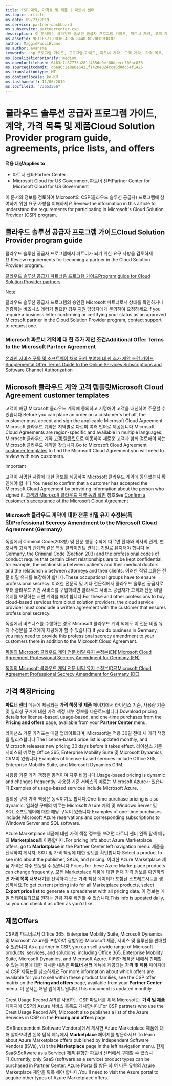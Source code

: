 ```yaml
---
title: CSP 계약, 가격표 및 제품 | 파트너 센터
ms.topic: article
ms.date: 09/23/2019
ms.service: partner-dashboard
ms.subservice: partnercenter-csp
description: 이 문서에는 클라우드 솔루션 공급자 프로그램 가이드, 파트너 계약, 고객 계약, 가격 목록 및 제품 링크가 포함되어 있습니다.
ms.assetid: 9F11F571-D036-4C36-8440-8D20ED9F0CD2
author: MaggiePucciEvans
ms.author: evansma
keywords: csp 프로그램 가이드, 프로그램 가이드, 파트너 계약, 고객 계약, 가격 목록, 제품
ms.localizationpriority: medium
ms.openlocfilehash: 6463c7c87773a281f455de9ef00deecc300ac830
ms.sourcegitcommit: dbaa6c2e8a0e6431f1420e024cca6d0dd54f1425
ms.translationtype: MT
ms.contentlocale: ko-KR
ms.lasthandoff: 11/06/2019
ms.locfileid: "73653566"
---
```

# <a name="cloud-solution-provider-program-guide-agreements-price-lists-and-offers"></a><span data-ttu-id="23a5a-104">클라우드 솔루션 공급자 프로그램 가이드, 계약, 가격 목록 및 제품</span><span class="sxs-lookup"><span data-stu-id="23a5a-104">Cloud Solution Provider program guide, agreements, price lists, and offers</span></span>

<span data-ttu-id="23a5a-105">**적용 대상**</span><span class="sxs-lookup"><span data-stu-id="23a5a-105">**Applies to**</span></span>

-  <span data-ttu-id="23a5a-106">파트너 센터</span><span class="sxs-lookup"><span data-stu-id="23a5a-106">Partner Center</span></span>
-  <span data-ttu-id="23a5a-107">Microsoft Cloud for US Government 파트너 센터</span><span class="sxs-lookup"><span data-stu-id="23a5a-107">Partner Center for Microsoft Cloud for US Government</span></span>


<span data-ttu-id="23a5a-108">이 문서의 정보를 검토하여 Microsoft의 CSP(클라우드 솔루션 공급자) 프로그램에 참여하기 위한 요구 사항을 이해하세요.</span><span class="sxs-lookup"><span data-stu-id="23a5a-108">Review the information in this article to understand the requirements for participating in Microsoft's Cloud Solution Provider (CSP) program.</span></span>

## <a name="cloud-solution-provider-program-guide"></a><span data-ttu-id="23a5a-109">클라우드 솔루션 공급자 프로그램 가이드</span><span class="sxs-lookup"><span data-stu-id="23a5a-109">Cloud Solution Provider program guide</span></span>

<span data-ttu-id="23a5a-110">클라우드 솔루션 공급자 프로그램에서 파트너가 되기 위한 요구 사항을 검토하세요.</span><span class="sxs-lookup"><span data-stu-id="23a5a-110">Review requirements for becoming a partner in the Cloud Solution Provider program.</span></span>

[<span data-ttu-id="23a5a-111">클라우드 솔루션 공급자 파트너용 프로그램 가이드</span><span class="sxs-lookup"><span data-stu-id="23a5a-111">Program guide for Cloud Solution Provider partners</span></span>](https://go.microsoft.com/fwlink/p/?LinkId=617100)

>[!Note]
><span data-ttu-id="23a5a-112">클라우드 솔루션 공급자 프로그램의 승인된 Microsoft 파트너로서 상태를 확인하거나 인증하는 비즈니스 레터가 필요한 경우 [지원](https://partner.microsoft.com/pcv/servicerequests/create) 담당자에게 문의하여 요청하세요.</span><span class="sxs-lookup"><span data-stu-id="23a5a-112">If you require a business letter confirming or certifying your status as an approved Microsoft partner in the Cloud Solution Provider program, [contact support](https://partner.microsoft.com/pcv/servicerequests/create) to request one.</span></span>

### <a name="additional-offer-terms-to-the-microsoft-partner-agreement"></a><span data-ttu-id="23a5a-113">Microsoft 파트너 계약에 대 한 추가 제안 조건</span><span class="sxs-lookup"><span data-stu-id="23a5a-113">Additional Offer Terms to the Microsoft Partner Agreement</span></span>

[<span data-ttu-id="23a5a-114">온라인 서비스 구독 및 소프트웨어 채널 권한 부여에 대 한 추가 제안 조건 가이드</span><span class="sxs-lookup"><span data-stu-id="23a5a-114">Supplemental Offer Terms Guide to the Online Services Subscriptions and Software Channel Authorization</span></span>](https://query.prod.cms.rt.microsoft.com/cms/api/am/binary/RE3NOo7)

## <a name="microsoft-cloud-agreement-customer-templates"></a><span data-ttu-id="23a5a-115">Microsoft 클라우드 계약 고객 템플릿</span><span class="sxs-lookup"><span data-stu-id="23a5a-115">Microsoft Cloud Agreement customer templates</span></span>

<span data-ttu-id="23a5a-116">고객이 해당 Microsoft 클라우드 계약에 동의하고 서명해야 고객을 대신하여 주문할 수 있습니다.</span><span class="sxs-lookup"><span data-stu-id="23a5a-116">Before you can place an order on a customer's behalf, the customer must accept and sign the applicable Microsoft Cloud Agreement.</span></span> <span data-ttu-id="23a5a-117">Microsoft 클라우드 계약은 지역별로 다르며 여러 언어로 제공됩니다.</span><span class="sxs-lookup"><span data-stu-id="23a5a-117">Microsoft Cloud Agreements are region-specific and available in multiple languages.</span></span> <span data-ttu-id="23a5a-118">Microsoft 클라우드 계약 [고객 템플릿](agreements.md)으로 이동하여 새로운 고객과 함께 검토해야 하는 Microsoft 클라우드 계약을 찾습니다.</span><span class="sxs-lookup"><span data-stu-id="23a5a-118">Go to Microsoft Cloud Agreement [customer templates](agreements.md) to find the Microsoft Cloud Agreement you will need to review with new customers.</span></span>

>[!IMPORTANT]
><span data-ttu-id="23a5a-119">고객이 서명한 사람에 대한 정보를 제공하여 Microsoft 클라우드 계약에 동의했는지 확인해야 합니다.</span><span class="sxs-lookup"><span data-stu-id="23a5a-119">You need to confirm that a customer has accepted the Microsoft Cloud Agreement by providing information about the person who signed it.</span></span> <span data-ttu-id="23a5a-120">[고객의 Microsoft 클라우드 계약 동의 확인](confirm-consent.md) 참조</span><span class="sxs-lookup"><span data-stu-id="23a5a-120">See [Confirm a customer's acceptance of the Microsoft Cloud Agreement](confirm-consent.md)</span></span> 

### <a name="professional-secrecy-amendment-to-the-microsoft-cloud-agreement-germany"></a><span data-ttu-id="23a5a-121">Microsoft 클라우드 계약에 대한 전문 비밀 유지 수정본(독일)</span><span class="sxs-lookup"><span data-stu-id="23a5a-121">Professional Secrecy Amendment to the Microsoft Cloud Agreement (Germany)</span></span>

<span data-ttu-id="23a5a-122">독일에서 Criminal Code(203항) 및 전문 행동 수칙에 따르면 환자와 의사의 관계, 변호사와 고객의 관계와 같은 특정 클라이언트 관계는 기밀로 유지해야 합니다.</span><span class="sxs-lookup"><span data-stu-id="23a5a-122">In Germany, the Criminal Code (Section 203) and the professional codes of conduct require that certain client relationships are to be kept confidential, for example, the relationship between patients and their medical doctors and the relationship between attorneys and their clients.</span></span> <span data-ttu-id="23a5a-123">이러한 직업 그룹은 전문 비밀 유지를 보장해야 합니다.</span><span class="sxs-lookup"><span data-stu-id="23a5a-123">These occupational groups have to ensure professional secrecy.</span></span> <span data-ttu-id="23a5a-124">이러한 전문직 및 기타 전문직에서 클라우드 솔루션 공급자로부터 클라우드 기반 서비스를 구입하려면 클라우드 서비스 공급자가 고객과 전문 비밀 유지를 보장하는 서면 계약을 해야 합니다.</span><span class="sxs-lookup"><span data-stu-id="23a5a-124">For these and other professions to buy cloud-based services from cloud solution providers, the cloud service provider must conclude a written agreement with the customer that ensures professional secrecy.</span></span>

<span data-ttu-id="23a5a-125">독일에서 비즈니스를 수행하는 경우 Microsoft 클라우드 계약 외에도 이 전문 비밀 유지 수정본을 고객에게 제공해야 할 수 있습니다.</span><span class="sxs-lookup"><span data-stu-id="23a5a-125">If you do business in Germany, you may need to provide this professional secrecy amendment to your customers there in addition to the Microsoft Cloud Agreement.</span></span>

[<span data-ttu-id="23a5a-126">독일의 Microsoft 클라우드 계약 전문 비밀 유지 수정본(EN)</span><span class="sxs-lookup"><span data-stu-id="23a5a-126">Microsoft Cloud Agreement Professional Secrecy Amendment for Germany (EN)</span></span>](https://go.microsoft.com/fwlink/?linkid=2030827&clcid=0x409)

[<span data-ttu-id="23a5a-127">독일의 Microsoft 클라우드 계약 전문 비밀 유지 수정본(DE)</span><span class="sxs-lookup"><span data-stu-id="23a5a-127">Microsoft Cloud Agreement Professional Secrecy Amendment for Germany (DE)</span></span>](https://go.microsoft.com/fwlink/?linkid=2030827&clcid=0x407)

## <a name="pricing"></a><span data-ttu-id="23a5a-128">가격 책정</span><span class="sxs-lookup"><span data-stu-id="23a5a-128">Pricing</span></span>

<span data-ttu-id="23a5a-129">**파트너 센터** 메뉴에 제공되는 **가격 책정 및 제품** 페이지에서 라이선스 기준, 사용량 기준 및 일회성 구매에 대한 가격 책정 세부 정보를 다운로드합니다.</span><span class="sxs-lookup"><span data-stu-id="23a5a-129">Download pricing details for license-based, usage-based, and one-time purchases from the **Pricing and offers** page, available from your **Partner Center** menu.</span></span>

<span data-ttu-id="23a5a-130">라이선스 기준 가격표는 매달 업데이트되며, Microsoft는 적용 30일 전에 새 가격 책정을 릴리스합니다.</span><span class="sxs-lookup"><span data-stu-id="23a5a-130">The license-based price list is updated monthly, and Microsoft releases new pricing 30 days before it takes effect.</span></span> <span data-ttu-id="23a5a-131">라이선스 기준 서비스의 예로는 Office 365, Enterprise Mobility Suite 및 Microsoft Dynamics CRM이 있습니다.</span><span class="sxs-lookup"><span data-stu-id="23a5a-131">Examples of license-based services include Office 365, Enterprise Mobility Suite, and Microsoft Dynamics CRM.</span></span> 

<span data-ttu-id="23a5a-132">사용량 기준 가격 책정은 동적이며 자주 바뀝니다.</span><span class="sxs-lookup"><span data-stu-id="23a5a-132">Usage-based pricing is dynamic and changes frequently.</span></span> <span data-ttu-id="23a5a-133">사용량 기준 서비스의 예로는 Microsoft Azure가 있습니다.</span><span class="sxs-lookup"><span data-stu-id="23a5a-133">Examples of usage-based services include Microsoft Azure.</span></span>

<span data-ttu-id="23a5a-134">일회성 구매 가격 책정은 동적이기도 합니다.</span><span class="sxs-lookup"><span data-stu-id="23a5a-134">One-time purchase pricing is also dynamic.</span></span> <span data-ttu-id="23a5a-135">일회성 구매의 예로는 Microsoft Azure 예약 및 Windows Server 및 SQL 소프트웨어에 대한 해당 구독이 있습니다.</span><span class="sxs-lookup"><span data-stu-id="23a5a-135">Examples of one-time purchases include Microsoft Azure reservations and corresponding subscriptions to Windows Server and SQL software.</span></span>

<span data-ttu-id="23a5a-136">Azure Marketplace 제품에 대한 가격 책정 정보를 보려면 파트너 센터 왼쪽 탐색 메뉴의 **Marketplace**로 이동합니다.</span><span class="sxs-lookup"><span data-stu-id="23a5a-136">For pricing info about Azure Marketplace offers, go to **Marketplace** in the Partner Center left navigation menu.</span></span> <span data-ttu-id="23a5a-137">제품을 선택하여 게시자, SKU 및 가격 책정에 대한 정보를 확인합니다.</span><span class="sxs-lookup"><span data-stu-id="23a5a-137">Select a product to see info about the publisher, SKUs, and pricing.</span></span> <span data-ttu-id="23a5a-138">이러한 Azure Marketplace 제품 가격은 자주 변동될 수 있습니다.</span><span class="sxs-lookup"><span data-stu-id="23a5a-138">Prices for these Azure Marketplace products can change frequently.</span></span> <span data-ttu-id="23a5a-139">모든 Marketplace 제품에 대한 현재 가격 정보를 확인하려면 **가격 목록 내보내기**를 선택하여 모든 가격 책정 데이터가 포함된 스프레드시트를 생성하세요.</span><span class="sxs-lookup"><span data-stu-id="23a5a-139">To get current pricing info for all Marketplace products, select **Export price list** to generate a spreadsheet with all pricing data.</span></span> <span data-ttu-id="23a5a-140">이 정보는 매일 업데이트되므로 원하는 만큼 자주 확인할 수 있습니다.</span><span class="sxs-lookup"><span data-stu-id="23a5a-140">This info is updated daily, so you can check it as often as you'd like.</span></span>

## <a name="offers"></a><span data-ttu-id="23a5a-141">제품</span><span class="sxs-lookup"><span data-stu-id="23a5a-141">Offers</span></span>

<span data-ttu-id="23a5a-142">CSP의 파트너로서 Office 365, Enterprise Mobility Suite, Microsoft Dynamics 및 Microsoft Azure를 포함하여 광범위한 Microsoft 제품, 서비스 및 솔루션을 판매할 수 있습니다.</span><span class="sxs-lookup"><span data-stu-id="23a5a-142">As a partner in CSP, you can sell a wide range of Microsoft products, services, and solutions, including Office 365, Enterprise Mobility Suite, Microsoft Dynamics, and Microsoft Azure.</span></span> <span data-ttu-id="23a5a-143">이러한 제품군 내에서 판매할 수 있는 제품에 대한 자세한 내용은 **파트너 센터** 메뉴에 제공되는 **가격 및 제품** 페이지에서 CSP 제품표를 참조하세요.</span><span class="sxs-lookup"><span data-stu-id="23a5a-143">For more information about which offers are available for you to sell within these product families, see the CSP offer matrix on the **Pricing and offers** page, available from your **Partner Center** menu.</span></span> <span data-ttu-id="23a5a-144">이 문서는 매달 업데이트됩니다.</span><span class="sxs-lookup"><span data-stu-id="23a5a-144">This document is updated monthly.</span></span>

<span data-ttu-id="23a5a-145">Crest Usage Record API를 사용하는 CSP 파트너를 위해 Microsoft는 **가격 및 제품** 페이지에 CSP의 Azure 서비스 목록도 게시합니다.</span><span class="sxs-lookup"><span data-stu-id="23a5a-145">For CSP partners who use the Crest Usage Record API, Microsoft also publishes a list of the Azure Services in CSP on the **Pricing and offers** page.</span></span>

<span data-ttu-id="23a5a-146">ISV(Independent Software Vendors)에서 게시한 Azure Marketplace 제품에 대해 알아보려면 왼쪽 탐색 메뉴에서 **Marketplace** 페이지를 방문하세요.</span><span class="sxs-lookup"><span data-stu-id="23a5a-146">To learn about Azure Marketplace offers published by Independent Software Vendors  (ISVs), visit the **Marketplace** page in the left navigation menu.</span></span> <span data-ttu-id="23a5a-147">현재 SaaS(Software as a Service) 제품 유형만 파트너 센터에서 구매할 수 있습니다.</span><span class="sxs-lookup"><span data-stu-id="23a5a-147">Currently, only SaaS (software as a service) product types can be purchased in Partner Center.</span></span> <span data-ttu-id="23a5a-148">Azure Portal를 방문 하 여 다른 유형의 Azure Marketplace 제안을 획득 해야 합니다.</span><span class="sxs-lookup"><span data-stu-id="23a5a-148">You'll need to visit the Azure portal to acquire other types of Azure Marketplace offers.</span></span>
